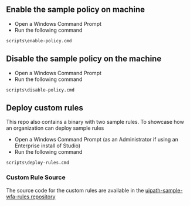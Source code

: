 
## Enable the sample policy on machine
- Open a Windows Command Prompt
- Run the following command
```console
scripts\enable-policy.cmd
```

## Disable the sample policy on the machine
- Open a Windows Command Prompt
- Run the following command
```console
scripts\disable-policy.cmd
```

## Deploy custom rules
This repo also contains a binary with two sample rules. To showcase how an organization can deploy sample rules
- Open a Windows Command Prompt (as an Administrator if using an Enterprise install of Studio)
- Run the following command
```console
scripts\deploy-rules.cmd
```
### Custom Rule Source
The source code for the custom rules are available in the [uipath-sample-wfa-rules repository](https://github.com/AndrewBrianHall/uipath-sample-wfa-rules/)

